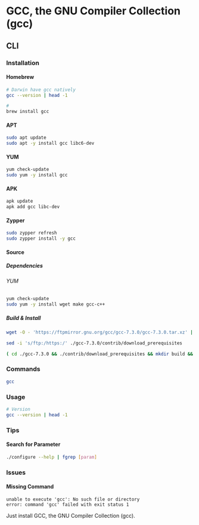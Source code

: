 # GCC, the GNU Compiler Collection (gcc)

## CLI

### Installation

#### Homebrew

```sh
# Darwin have gcc natively
gcc --version | head -1

#
brew install gcc
```

#### APT

```sh
sudo apt update
sudo apt -y install gcc libc6-dev
```

#### YUM

```sh
yum check-update
sudo yum -y install gcc
```

#### APK

```sh
apk update
apk add gcc libc-dev
```

#### Zypper

```sh
sudo zypper refresh
sudo zypper install -y gcc
```

#### Source

##### Dependencies

###### YUM

```sh
yum check-update
sudo yum -y install wget make gcc-c++
```

##### Build & Install

```sh
wget -O - 'https://ftpmirror.gnu.org/gcc/gcc-7.3.0/gcc-7.3.0.tar.xz' | tar -xJ

sed -i 's/ftp:/https:/' ./gcc-7.3.0/contrib/download_prerequisites

( cd ./gcc-7.3.0 && ./contrib/download_prerequisites && mkdir build && cd build && ../configure --enable-checking=release --enable-languages=c,c++ --disable-multilib && make -j 8 && sudo make install ) && rm -fR ./gcc-7.3.0
```

### Commands

```sh
gcc
```

### Usage

```sh
# Version
gcc --version | head -1
```

### Tips

#### Search for Parameter

```sh
./configure --help | fgrep [param]
```

### Issues

#### Missing Command

```log
unable to execute 'gcc': No such file or directory
error: command 'gcc' failed with exit status 1
```

Just install GCC, the GNU Compiler Collection (gcc).
